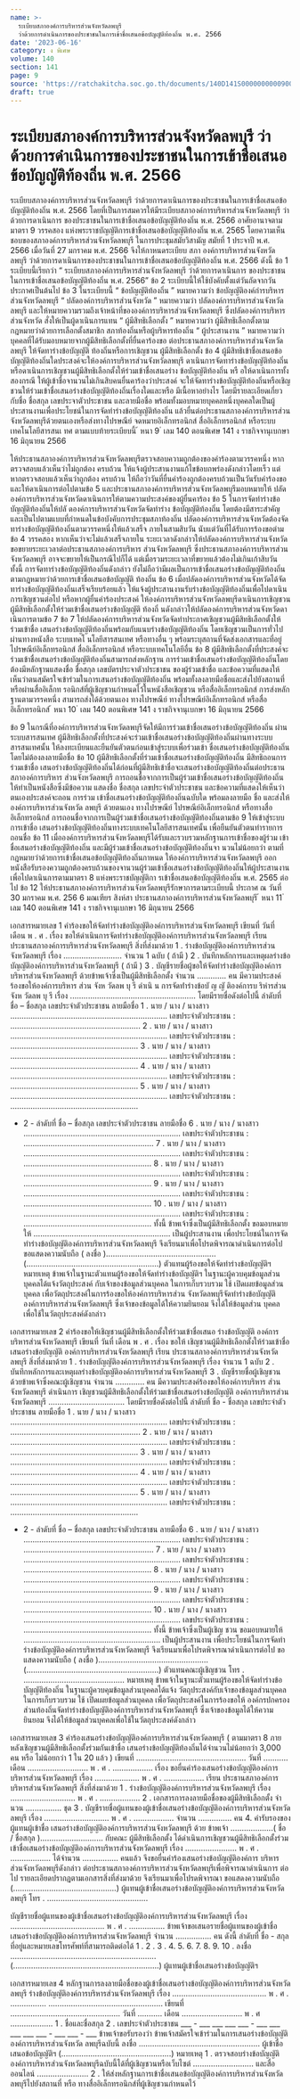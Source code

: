 ```yaml
---
name: >-
  ระเบียบสภาองค์การบริหารส่วนจังหวัดลพบุรี
  ว่าด้วยการดำเนินการของประชาชนในการเข้าชื่อเสนอข้อบัญญัติท้องถิ่น พ.ศ. 2566
date: '2023-06-16'
category: ง พิเศษ
volume: 140
section: 141
page: 9
source: 'https://ratchakitcha.soc.go.th/documents/140D141S0000000000900.pdf'
draft: true
---
```


# ระเบียบสภาองค์การบริหารส่วนจังหวัดลพบุรี ว่าด้วยการดำเนินการของประชาชนในการเข้าชื่อเสนอข้อบัญญัติท้องถิ่น พ.ศ. 2566

ระเบียบสภาองค์การบริหารส่วนจังหวัดลพบุรี ว่าด้วยการดาเนินการของประชาชนในการเข้าชื่อเสนอข้อบัญญัติท้องถิ่น พ.ศ. 2566 โดยที่เป็นการสมควรให้มีระเบียบสภาองค์การบริหารส่วนจังหวัดลพบุรี ว่าด้วยการดาเนินการ ของประชาชนในการเข้าชื่อเสนอข้อบัญญัติท้องถิ่น พ.ศ. 2566 อาศัยอานาจตามมาตรา 9 วรรคสอง แห่งพระราชบัญญัติการเข้าชื่อเสนอข้อบัญญัติท้องถิ่น พ.ศ. 2565 โดยความเห็นชอบของสภาองค์การบริหารส่วนจังหวัดลพบุรี ในการประชุมสมัยวิสามัญ สมัยที่ 1 ประจาปี พ.ศ. 2566 เมื่อวันที่ 27 มกราคม พ.ศ. 2566 จึงให้กาหนดระเบียบ สภา องค์การบริหารส่วนจังหวัดลพบุรี ว่าด้วยการดาเนินการของประชาชนในการเข้าชื่อเสนอข้อบัญญัติท้องถิ่น พ.ศ. 2566 ดังนี้ ข้อ 1 ระเบียบนี้เรียกว่า “ ระเบียบสภาองค์การบริหารส่วนจังหวัดลพบุรี ว่าด้วยการดาเนินการ ของประชาชนในการเข้าชื่อเสนอข้อบัญญัติท้องถิ่น พ.ศ. 2566” ข้อ 2 ระเบียบนี้ให้ใช้บังคับตั้งแต่วันถัดจากวันประกาศเป็นต้นไป ข้อ 3 ในระเบียบนี้ “ ข้อบัญญัติท้องถิ่น ” หมายความว่า ข้อบัญญัติองค์กำรบริหารส่วนจังหวัดลพบุรี “ ปลัดองค์การบริหารส่วนจังหวัด ” หมายความว่า ปลัดองค์การบริหารส่วนจังหวัดลพบุรี และให้หมายความรวมถึงเจ้าหน้าที่ขององค์การบริหารส่วนจังหวัดลพบุรี ซึ่งปลัดองค์การบริหารส่วนจังหวัด สั่งให้เป็นผู้ดาเนินการแทน “ ผู้มีสิทธิเลือกตั้ง ” หมายความว่า ผู้มีสิทธิเลือกตั้งตามกฎหมายว่าด้วยการเลือกตั้งสมาชิก สภาท้องถิ่นหรือผู้บริหารท้องถิ่น “ ผู้ประสานงาน ” หมายความว่า บุคคลที่ได้รับมอบหมายจากผู้มีสิทธิเลือกตั้งที่ยื่นคาร้องขอ ต่อประธานสภาองค์การบริหารส่วนจังหวัดลพบุรี ให้จัดทาร่างข้อบัญญัติ ท้องถิ่นหรือการเชิญชวน ผู้มีสิทธิเลือกตั้ง ข้อ 4 ผู้มีสิทธิเข้าชื่อเสนอข้อบัญญัติท้องถิ่นใดประสงค์จะให้องค์การบริหารส่วนจังหวัดลพบุรี ดาเนินการจัดทาร่างข้อบัญญัติท้องถิ่นหรือดาเนินการเชิญชวนผู้มีสิทธิเลือกตั้งให้ร่วมเข้าชื่อเสนอร่าง ข้อบัญญัติท้องถิ่น หรื อให้ดาเนินการทั้งสองกรณี ให้ผู้เข้าชื่อจานวนไม่เกินสิบคนยื่นคาร้องว่าประสงค์ จะให้จัดทาร่างข้อบัญญัติท้องถิ่นหรือเชิญชวนให้ร่วมเข้าชื่อเสนอร่างข้อบัญญัติท้องถิ่นเรื่องใดและหรือ มีเนื้อหาอย่างไร โดยมีรายละเอียดเกี่ยวกับชื่อ ชื่อสกุล เลขประจาตัวประชาชน และลายมือชื่อ พร้อมทั้งมอบหมายบุคคลหนึ่งบุคคลใดเป็นผู้ประสานงานเพื่อประโยชน์ในการจัดทำร่างข้อบัญญัติท้องถิ่น แล้วยื่นต่อประธานสภาองค์การบริหารส่วนจังหวัดลพบุรีด้วยตนเองหรือส่งทางไปรษณีย์ จดหมายอิเล็กทรอนิกส์ สื่ออิเล็กทรอนิกส์ หรือระบบเทคโนโลยีสารสนเ ทศ ตามแบบท้ายระเบียบนี้ ้ หนา 9 ่ เลม 140 ตอนพิเศษ 141 ง ราชกิจจานุเบกษา 16 มิถุนายน 2566

ให้ประธานสภาองค์การบริหารส่วนจังหวัดลพบุรีตรวจสอบความถูกต้องของคำร้องตามวรรคหนึ่ง หากตรวจสอบแล้วเห็นว่าไม่ถูกต้อง ครบถ้วน ให้แจ้งผู้ประสานงานแก้ไขข้อบกพร่องดังกล่าวโดยเร็ว แต่หากตรวจสอบแล้วเห็นว่าถูกต้อง ครบถ้วน ให้ถือว่าวันที่ยื่นคำร้องถูกต้องครบถ้วนเป็นวันรับคำร้องขอ และให้ดาเนินการต่อไปตามข้อ 5 และประธานสภาองค์การบริหารส่วนจังหวัดลพบุรีมอบหมายให้ ปลัดองค์การบริหารส่วนจังหวัดดาเนินการให้ตามความประสงค์ของผู้ยื่นคาร้อง ข้อ 5 ในการจัดทำร่างข้อบัญญัติท้องถิ่นให้ปลั ดองค์การบริหารส่วนจังหวัดจัดทำร่าง ข้อบัญญัติท้องถิ่น โดยต้องมีสาระสำคัญและเป็นไปตามแบบที่กำหนดในข้อบังคับการประชุมสภาท้องถิ่น ปลัดองค์การบริหารส่วนจังหวัดต้องจัดทาร่างข้อบัญญัติท้องถิ่นตามวรรคหนึ่งให้แล้วเสร็จ ภายในสามสิบวัน นับแต่วันที่ได้รับการร้องขอตำมข้อ 4 วรรคสอง หากเห็นว่าจะไม่แล้วเสร็จภายใน ระยะเวลาดังกล่าวให้ปลัดองค์การบริหารส่วนจังหวัดขอขยายระยะเวลาต่อประธานสภาองค์การบริหาร ส่วนจังหวัดลพบุรี ซึ่งประธานสภาองค์การบริหารส่วนจังหวัดลพบุรี อาจจะขยายให้เป็นกรณีไปก็ได้ แต่เมื่อรวมระยะเวลาที่ขยายแล้วต้องไม่เกินเก้าสิบวัน ทั้งนี้ การจัดทาร่างข้อบัญญัติท้องถิ่นดังกล่าว ยังไม่ถือว่ามีผลเป็นการเข้าชื่อเสนอร่างข้อบัญญัติท้องถิ่น ตามกฎหมายว่าด้วยการเข้าชื่อเสนอข้อบัญญัติ ท้องถิ่น ข้อ 6 เมื่อปลัดองค์การบริหารส่วนจังหวัดได้จัด ทาร่างข้อบัญญัติท้องถิ่นเสร็จเรียบร้อยแล้ว ให้แจ้งผู้ประสานงานรับร่างข้อบัญญัติท้องถิ่นเพื่อไปดาเนินการเชิญชวนต่อไป หรือหากผู้ยื่นคำร้องประสงค์ ให้องค์การบริหารส่วนจังหวัดลพบุรีดาเนินการเชิญชวนผู้มีสิทธิเลือกตั้งให้ร่วมเข้าชื่อเสนอร่างข้อบัญญัติ ท้องถิ่ นดังกล่าวให้ปลัดองค์การบริหารส่วนจังหวัดดาเนินการตามข้อ 7 ข้อ 7 ให้ปลัดองค์การบริหารส่วนจังหวัดจัดทำประกาศเชิญชวนผู้มีสิทธิเลือกตั้งให้ร่วมเข้าชื่อ เสนอร่างข้อบัญญัติท้องถิ่นพร้อมกับแนบร่างข้อบัญญัติท้องถิ่น โดยเชิญชวนเป็นการทั่วไปผ่านทางหนังสือ ระบบเทคโ นโลยีสารสนเทศ หรือทางอื่น ๆ พร้อมระบุสถานที่จัดส่งเอกสารและที่อยู่ ไปรษณีย์อิเล็กทรอนิกส์ สื่ออิเล็กทรอนิกส์ หรือระบบเทคโนโลยีอื่น ข้อ 8 ผู้มีสิทธิเลือกตั้งที่ประสงค์จะร่วมเข้าชื่อเสนอร่างข้อบัญญัติท้องถิ่นสามารถส่งหลักฐาน การร่วมเข้าชื่อเสนอร่างข้อบัญญัติท้องถิ่นโดยต้องมีหลักฐานแสดงชื่อ ชื่อสกุล เลขบัตรประจาตัวประชาชน ของผู้ร่วมเข้าชื่อ และข้อความที่แสดงให้เห็นว่าตนสมัครใจเข้าร่วมในการเสนอร่างข้อบัญญัติท้องถิ่น พร้อมทั้งลงลายมือชื่อและส่งไปยังสถานที่หรือผ่านสื่ออิเล็กท รอนิกส์ที่ผู้เชิญชวนกำหนดไว้ในหนังสือเชิญชวน หรือสื่ออิเล็กทรอนิกส์ การส่งหลักฐานตามวรรคหนึ่ง สามารถส่งได้ด้วยตนเอง ทางไปรษณีย์ ทางไปรษณีย์อิเล็กทรอนิกส์ หรือสื่ออิเล็กทรอนิกส์ ้ หนา 10 ่ เลม 140 ตอนพิเศษ 141 ง ราชกิจจานุเบกษา 16 มิถุนายน 2566

ข้อ 9 ในกรณีที่องค์การบริหารส่วนจังหวัดลพบุรีจัดให้มีการร่วมเข้าชื่อเสนอร่างข้อบัญญัติท้องถิ่น ผ่านระบบสารสนเทศ ผู้มีสิทธิเลือกตั้งที่ประสงค์จะร่วมเข้าชื่อเสนอร่างข้อบัญญัติท้องถิ่นผ่านทางระบบ สารสนเทศนั้น ให้ลงทะเบียนและยืนยันตัวตนก่อนเข้าสู่ระบบเพื่อร่วมเข้า ชื่อเสนอร่างข้อบัญญัติท้องถิ่น โดยไม่ต้องลงลายมือชื่อ ข้อ 10 ผู้มีสิทธิเลือกตั้งที่ร่วมเข้าชื่อเสนอร่างข้อบัญญัติท้องถิ่น มีสิทธิถอนการร่วมเข้าชื่อ เสนอร่างข้อบัญญัติท้องถิ่นได้ก่อนที่ผู้มีสิทธิเข้าชื่อจะเสนอร่างข้อบัญญัติท้องถิ่นต่อประธานสภาองค์การบริหาร ส่วนจังหวัดลพบุรี การถอนชื่อจากการเป็นผู้ร่วมเข้าชื่อเสนอร่างข้อบัญญัติท้องถิ่น ให้ทำเป็นหนังสือซึ่งมีข้อความ แสดงชื่อ ชื่อสกุล เลขประจำตัวประชาชน และข้อความที่แสดงให้เห็นว่าตนเองประสงค์จะถอน การร่วม เข้าชื่อเสนอร่างข้อบัญญัติท้องถิ่นฉบับใด พร้อมลงลายมือ ชื่อ และส่งให้องค์การบริหารส่วนจังหวัด ลพบุรี ด้วยตนเอง ทางไปรษณีย์ ไปรษณีย์อิเล็กทรอนิกส์ หรือทางสื่ออิเล็กทรอนิกส์ การถอนชื่อจากการเป็นผู้ร่วมเข้าชื่อเสนอร่างข้อบัญญัติท้องถิ่นตามข้อ 9 ให้เข้าสู่ระบบการเข้าชื่อ เสนอร่างข้อบัญญัติท้องถิ่นทางระบบเทคโนโลยีสารสนเทศนั้น เพื่อยืนยันตัวตนทำรายการถอนชื่อ ข้อ 11 เมื่อองค์การบริหารส่วนจังหวัดลพบุรีได้รับและรวบรวมหลักฐานการเข้าชื่อของผู้ร่วม เข้าชื่อเสนอร่างข้อบัญญัติท้องถิ่น และมีผู้ร่วมเข้าชื่อเสนอร่างข้อบัญญัติท้องถิ่นจา นวนไม่น้อยกว่า ตามที่กฎหมายว่าด้วยการเข้าชื่อเสนอข้อบัญญัติท้องถิ่นกาหนด ให้องค์การบริหารส่วนจังหวัดลพบุรี ออกหนังสือรับรองความถูกต้องครบถ้วนของจานวนผู้ร่วมเข้าชื่อเสนอร่างข้อบัญญัติท้องถิ่นให้ผู้ประสานงาน เพื่อไปดาเนินการตามมาตรา 8 แห่งพระราชบัญญัติกา รเข้าชื่อเสนอข้อบัญญัติท้องถิ่น พ.ศ. 2565 ต่อไป ข้อ 12 ให้ประธานสภาองค์การบริหารส่วนจังหวัดลพบุรีรักษาการตามระเบียบนี้ ประกาศ ณ วันที่ 30 มกราคม พ.ศ. 256 6 มณเฑียร สิงห์สา ประธานสภาองค์การบริหารส่วนจังหวัดลพบุรี ้ หนา 11 ่ เลม 140 ตอนพิเศษ 141 ง ราชกิจจานุเบกษา 16 มิถุนายน 2566

เอกสารหมายเลข 1 คําร้องขอให้จัดทําร่างข้อบัญญัติองค์การบริหารส่วนจังหวัดลพบุรี เขียนที่ วันที่ เดือน พ . ศ . เรื่อง ขอให้ดําเนินการจัดทําร่างข้อบัญญัติองค์การบริหารส่วนจังหวัดลพบุรี เรียน ประธานสภาองค์การบริหารส่วนจังหวัดลพบุรี สิ่งที่ส่งมาด้วย 1 . ร่างข้อบัญญัติองค์การบริหารส่วนจังหวัดลพบุรี เรื่อง .......................... จํานวน 1 ฉบับ ( ถ้ามี ) 2 . บันทึกหลักการและเหตุผลร่างข้อบัญญัติองค์การบริหารส่วนจังหวัดลพบุรี ( ถ้ามี ) 3 . บัญชีรายชื่อผู้ขอให้จัดทําร่างข้อบัญญัติองค์การบริหารส่วนจังหวัดลพบุรี ด้วยข้าพเจ้าซึ่งเป็นผู้มีสิทธิเลือกตั้ง จํานวน ............. คน มีความประสงค์ร้องขอให้องค์การบริหาร ส่วน จังห วัดลพ บุ รี ดําเนิ น การจัดทํำร่างข้อบั ญ ญั ติองค์การบ ริหำรส่วน จังห วัดลพ บุ รี เรื่อง ........................................................ โดยมีรายชื่อดังต่อไปนี้ ลําดับที่ ชื่อ – ชื่อสกุล เลขประจําตัวประชาชน ลายมือชื่อ 1 . นาย / นาง / นางสาว ...................................................................... เลขประจําตัวประชาชน : .......................................................... 2 . นาย / นาง / นางสาว ...................................................................... เลขประจําตัวประชาชน : ......................................................... 3 . นาย / นาง / นางสาว ...................................................................... เลขประจําตัวประชาชน : ......................................................... 4 . นาย / นาง / นางสาว ...................................................................... เลขประจําตัวประชาชน : ......................................................... 5 . นาย / นาง / นางสาว ...................................................................... เลขประจําตัวประชาชน : .........................................................

- 2 - ลําดับที่ ชื่อ – ชื่อสกุล เลขประจําตัวประชาชน ลายมือชื่อ 6 . นาย / นาง / นางสาว ...................................................................... เลขประจําตัวประชาชน : .......................................................... 7 . นาย / นาง / นางสาว ...................................................................... เลขประจําตัวประชาชน : ......................................................... 8 . นาย / นาง / นางสาว ...................................................................... เลขประจําตัวประชาชน : ......................................................... 9 . นาย / นาง / นางสาว ...................................................................... เลขประจําตัวประชาชน : ......................................................... 10 . นาย / นาง / นางสาว ...................................................................... เลขประจําตัวประชาชน : ......................................................... ทั้งนี้ ข้าพเจ้าซึ่งเป็นผู้มีสิทธิเลือกตั้ง ขอมอบหมายให้ ............................................................. เป็นผู้ประสานงาน เพื่อประโยชน์ในการจัดทําร่างข้อบัญญัติองค์การบริหารส่วนจังหวัดลพบุรี จึงเรียนมาเพื่อโปรดพิจารณาดําเนินการต่อไป ขอแสดงความนับถือ ( ลงชื่อ )................................................. (...........................................................) ตัวแทนผู้ร้องขอให้จัดทําร่างข้อบัญญัติฯ หมายเหตุ ข้าพเจ้าในฐานะตัวแทนผู้ร้องขอให้จัดทําร่างข้อบัญญัติฯ ในฐานะผู้ควบคุมข้อมูลส่วนบุคคลได้แจ้งวัตถุประสงค์ กับเจ้าของข้อมูลส่วนบุคคล ในการเก็บรวบรวม ใช้ เปิดเผยข้อมูลส่วนบุคคล เพื่อวัตถุประสงค์ในการร้องขอให้องค์การบริหารส่วน จังหวัดลพบุรีจัดทําร่างข้อบัญญัติองค์การบริหารส่วนจังหวัดลพบุรี ซึ่งเจ้าของข้อมูลได้ให้ความยินยอม จึงได้ให้ข้อมูลส่วน บุคคลเพื่อใช้ในวัตถุประสงค์ดังกล่าว

เอกสารหมายเลข 2 คําร้องขอให้เชิญชวนผู้มีสิทธิเลือกตั้งให้ร่วมเข้าชื่อเสนอ ร่างข้อบัญญัติ องค์การบริหารส่วนจังหวัดลพบุรี เขียนที่ วันที่ เดือน พ . ศ . เรื่อง ขอให้ เชิญชวนผู้มีสิทธิเลือกตั้งให้ร่วมเข้าชื่อเสนอร่างข้อบัญญัติ องค์การบริหารส่วนจังหวัดลพบุรี เรียน ประธานสภาองค์การบริหารส่วนจังหวัดลพบุรี สิ่งที่ส่งมาด้วย 1 . ร่างข้อบัญญัติองค์การบริหารส่วนจังหวัดลพบุรี เรื่อง จํานวน 1 ฉบับ 2 . บันทึกหลักการและเหตุผลร่างข้อบัญญัติองค์การบริหารส่วนจังหวัดลพบุรี 3 . บัญชีรายชื่อผู้เชิญชวน ด้วยข้าพเจ้าซึ่งคณะผู้เชิญชวน จํานวน ............. คน มีความประสงค์ร้องขอให้องค์การบริหาร ส่วนจังหวัดลพบุรี ดําเนินการ เชิญชวนผู้มีสิทธิเลือกตั้งให้ร่วมเข้าชื่อเสนอร่างข้อบัญญัติ องค์การบริหารส่วน จังหวัดลพบุรี .................................. โดยมีรายชื่อดังต่อไปนี้ ลําดับที่ ชื่อ - ชื่อสกุล เลขประจําตัวประชาชน ลายมือชื่อ 1 . นาย / นาง / นางสาว ...................................................................... เลขประจําตัวประชาชน : .......................................................... 2 . นาย / นาง / นางสาว ...................................................................... เลขประจําตัวประชาชน : ......................................................... 3 . นาย / นาง / นางสาว ...................................................................... เลขประจําตัวประชาชน : ......................................................... 4 . นาย / นาง / นางสาว ...................................................................... เลขประจําตัวประชาชน : ......................................................... 5 . นาย / นาง / นางสาว ...................................................................... เลขประจําตัวประชาชน : .........................................................

- 2 - ลําดับที่ ชื่อ – ชื่อสกุล เลขประจําตัวประชาชน ลายมือชื่อ 6 . นาย / นาง / นางสาว ...................................................................... เลขประจําตัวประชาชน : .......................................................... 7 . นาย / นาง / นางสาว ...................................................................... เลขประจําตัวประชาชน : ......................................................... 8 . นาย / นาง / นางสาว ...................................................................... เลขประจําตัวประชาชน : ......................................................... 9 . นาย / นาง / นางสาว ...................................................................... เลขประจําตัวประชาชน : ......................................................... 10 . นาย / นาง / นางสาว ...................................................................... เลขประจําตัวประชาชน : ......................................................... ทั้งนี้ ข้าพเจ้าซึ่งเป็นผู้เชิญ ชวน ขอมอบหมายให้ ............................................................. เป็นผู้ประสานงาน เพื่อประโยชน์ในการจัดทําร่างข้อบัญญัติองค์การบริหารส่วนจังหวัดลพบุรี จึงเรียนมาเพื่อโปรดพิจารณาดําเนินการต่อไป ขอแสดงความนับถือ ( ลงชื่อ )................................................. (...........................................................) ตัวแทนคณะผู้เชิญชวน โทร . ............................................. หมายเหตุ ข้าพเจ้าในฐานะตัวแทนผู้ร้องขอให้จัดทําร่างข้อบัญญัติท้องถิ่น ในฐานะผู้ควบคุมข้อมูลส่วนบุคคลได้แจ้ง วัตถุประสงค์กับเจ้าของข้อมูลส่วนบุคคล ในการเก็บรวบรวม ใช้ เปิดเผยข้อมูลส่วนบุคคล เพื่อวัตถุประสงค์ในการร้องขอให้ องค์กรปกครองส่วนท้องถิ่นจัดทําร่างข้อบัญญัติองค์การบริหารส่วนจังหวัดลพบุรี ซึ่งเจ้าของข้อมูลได้ให้ความยินยอม จึงได้ให้ข้อมูลส่วนบุคคลเพื่อใช้ในวัตถุประสงค์ดังกล่าว

เอกสารหมายเลข 3 คําร้องเสนอร่างข้อบัญญัติองค์การบริหารส่วนจังหวัดลพบุรี ( ตามมาตรา 8 ภายหลังเชิญชวนผู้มีสิทธิเลือกตั้งร่วมกันเข้าชื่อ เสนอร่างข้อบัญญัติท้องถิ่นได้จํานวนไม่น้อยกว่า 3,000 คน หรือ ไม่น้อยกว่า 1 ใน 20 แล้ว ) เขียนที่ ................................................. วันที่ ........... เดือน ........................... พ . ศ . .................. เรื่อง ขอยื่นคําร้องเสนอร่างข้อบัญญัติองค์การบริหารส่วนจังหวัดลพบุรี เรื่อง .................... พ . ศ . .................. เรียน ประธานสภาองค์การบริหารส่วนจังหวัดลพบุรี สิ่งที่ส่งมาด้วย 1 . ร่างข้อบัญญัติองค์การบริหารส่วนจังหวัดลพบุรี เรื่อง ............................. พ . ศ . .................. 2 . เอกสารการลงลายมือชื่อของผู้มีสิทธิเลือกตั้ง จํานวน ................ ชุด 3 . บัญชีรายชื่อผู้แทนของผู้เข้าชื่อเสนอร่างข้อบัญญัติองค์การบริหารส่วนจังหวัดลพบุรี เรื่อง ............................. พ . ศ . .................. จํานวน ............... คน 4. คํารับรองของผู้แทนผู้เข้าชื่อ เสนอร่างข้อบัญญัติองค์การบริหารส่วนจังหวัดลพบุรี ด้วย ข้าพเจ้า ...................( ชื่อ / ชื่อสกุล )............................ กับคณะ ผู้มีสิทธิเลือกตั้ง ได้ดําเนินการเชิญชวนผู้มีสิทธิเลือกตั้งร่วมเข้าชื่อเสนอร่างข้อบัญญัติองค์การบริหารส่วนจังหวัดลพบุรี เรื่อง ....................... พ . ศ . .................. ได้จํานวน ................ คนแล้ว จึงขอยื่นคําร้องเสนอร่างข้อบัญญัติองค์การ บริหารส่วนจังหวัดลพบุรีดังกล่าว ต่อประธานสภาองค์การบริหารส่วนจังหวัดลพบุรีเพื่อพิจารณาดําเนินการ ต่อไป รายละเอียดปรากฏตามเอกสารสิ่งที่ส่งมาด้วย จึงเรียนมาเพื่อโปรดพิจารณา ขอแสดงความนับถือ (..............................................) ผู้แทนผู้เข้าชื่อเสนอร่างข้อบัญญัติองค์การบริหารส่วนจังหวัดลพบุรี โทร . .............................................

บัญชีรายชื่อผู้แทนของผู้เข้าชื่อเสนอร่างข้อบัญญัติองค์การบริหารส่วนจังหวัดลพบุรี เรื่อง .......................................... พ . ศ . ................ ข้าพเจ้าขอเสนอรายชื่อผู้แทนของผู้เข้าชื่อเสนอร่างข้อบัญญัติองค์การบริหารส่วนจังหวัดลพบุรี จํานวน ................ คน ดังนี้ ลําดับที่ ชื่อ - สกุล ที่อยู่และหมายเลขโทรศัพท์ที่สามารถติดต่อได้ 1 . 2 . 3 . 4. 5. 6. 7. 8. 9. 10 . ลงชื่อ ................................................................. (.................................................................) ผู้แทนผู้เข้าชื่อเสนอร่างข้อบัญญัติฯ

เอกสารหมายเลข 4 หลักฐานการลงลายมือชื่อของผู้เข้าชื่อเสนอร่างข้อบัญญัติองค์การบริหารส่วนจังหวัดลพบุรี ร่างข้อบัญญัติองค์การบริหารส่วนจังหวัดลพบุรี เรื่อง .......................................... พ . ศ . ................ ................................................... เขียนที่ ................................................. วันที่ ........... เดือน ........................... พ . ศ ................... 1 . ชื่อและชื่อสกุล 2 . เลขประจําตัวประชาชน ___ - ___ ___ ___ ___ - ___ ___ ___ ___ ___ - ___ ___ - ___ ข้าพเจ้าขอรับรองว่า ข้าพเจ้าสมัครใจเข้าร่วมในการเสนอร่างข้อบัญญัติองค์การบริหารส่วนจังหวัด ลพบุรีฉบับนี้ ลงชื่อ ...................................................... ผู้เข้าชื่อเสนอข้อบัญญัติฯ (.................................................) หมายเหตุ 1 . ตรวจสอบร่างข้อบัญญัติองค์การบริหารส่วนจังหวัดลพบุรีฉบับนี้ได้ที่ผู้เชิญชวนหรือเว็บไซต์ ........................... และสื่อออนไลน์ ....................... 2 . ให้ส่งหลักฐานการเข้าชื่อเสนอข้อบัญญัติองค์การบริหารส่วนจังหวัดลพบุรีไปยังสถานที่ หรือ ทางสื่ออิเล็กทรอนิกส์ที่ผู้เชิญชวนกําหนดไว้
